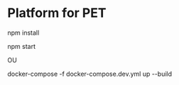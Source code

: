 # Platform for PET

npm install

npm start

OU

docker-compose -f docker-compose.dev.yml up --build

